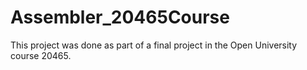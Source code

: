 # Assembler_20465Course
This project was done as part of a final project in the Open University course 20465.

